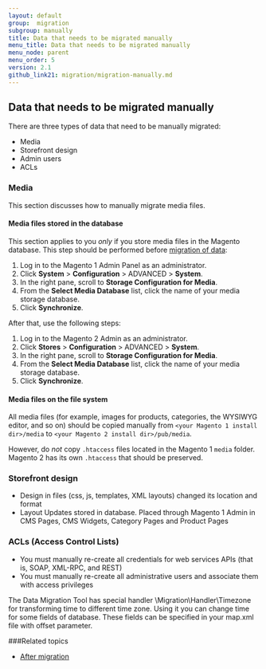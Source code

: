 ```yaml
---
layout: default
group:  migration
subgroup: manually
title: Data that needs to be migrated manually
menu_title: Data that needs to be migrated manually
menu_node: parent
menu_order: 5
version: 2.1
github_link21: migration/migration-manually.md
---
```


  
<h2>Data that needs to be migrated manually</h2>

There are three types of data that need to be manually migrated:

*	Media
*	Storefront design
*	Admin users
*	ACLs

### Media
This section discusses how to manually migrate media files.

#### Media files stored in the database
This section applies to you *only* if you store media files in the Magento database. This step should be performed before <a href="{{ site.gdeurl21 }}migration/migration-migrate-data.html">migration of data</a>:

1.	Log in to the Magento 1 Admin Panel as an administrator.
2.	Click **System** > **Configuration** > ADVANCED > **System**. 
3.	In the right pane, scroll to **Storage Configuration for Media**.
4.	From the **Select Media Database** list, click the name of your media storage database. 
5.	Click **Synchronize**.

After that, use the following steps:

1.	Log in to the Magento 2 Admin as an administrator.
2.	Click **Stores** > **Configuration** > ADVANCED > **System**. 
3.	In the right pane, scroll to **Storage Configuration for Media**.
4.	From the **Select Media Database** list, click the name of your media storage database. 
5.	Click **Synchronize**.

#### Media files on the file system
All media files (for example, images for products, categories, the WYSIWYG editor, and so on) should be copied manually from `<your Magento 1 install dir>/media` to `<your Magento 2 install dir>/pub/media`. 

However, do *not* copy `.htaccess` files located in the Magento 1 `media` folder. Magento 2 has its own `.htaccess` that should be preserved. 

### Storefront design        
* Design in files (css, js, templates, XML layouts) changed its location and format 
* Layout Updates stored in database. Placed through Magento 1 Admin in CMS Pages, CMS Widgets, Category Pages and Product Pages 

### ACLs (Access Control Lists)
*	You must manually re-create all credentials for web services APIs (that is, SOAP, XML-RPC, and REST)
*	You must manually re-create all administrative users and associate them with access privileges

<div class="bs-callout bs-callout-info" id="info">
  <p>The Data Migration Tool has special handler \Migration\Handler\Timezone for transforming time to different time zone. Using it you can change time for some fields of database. These fields can be specified in your map.xml file with offset parameter.</p>
</div>

###Related topics

* <a href="{{ site.gdeurl21 }}migration/migration-migrate-after.html">After migration</a>
